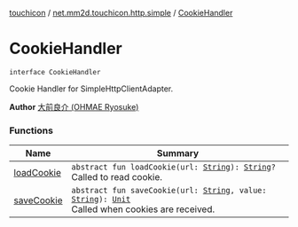 [touchicon](../../index.md) / [net.mm2d.touchicon.http.simple](../index.md) / [CookieHandler](./index.md)

# CookieHandler

`interface CookieHandler`

Cookie Handler for SimpleHttpClientAdapter.

**Author**
[大前良介 (OHMAE Ryosuke)](mailto:ryo@mm2d.net)

### Functions

| Name | Summary |
|---|---|
| [loadCookie](load-cookie.md) | `abstract fun loadCookie(url: `[`String`](https://kotlinlang.org/api/latest/jvm/stdlib/kotlin/-string/index.html)`): `[`String`](https://kotlinlang.org/api/latest/jvm/stdlib/kotlin/-string/index.html)`?`<br>Called to read cookie. |
| [saveCookie](save-cookie.md) | `abstract fun saveCookie(url: `[`String`](https://kotlinlang.org/api/latest/jvm/stdlib/kotlin/-string/index.html)`, value: `[`String`](https://kotlinlang.org/api/latest/jvm/stdlib/kotlin/-string/index.html)`): `[`Unit`](https://kotlinlang.org/api/latest/jvm/stdlib/kotlin/-unit/index.html)<br>Called when cookies are received. |
